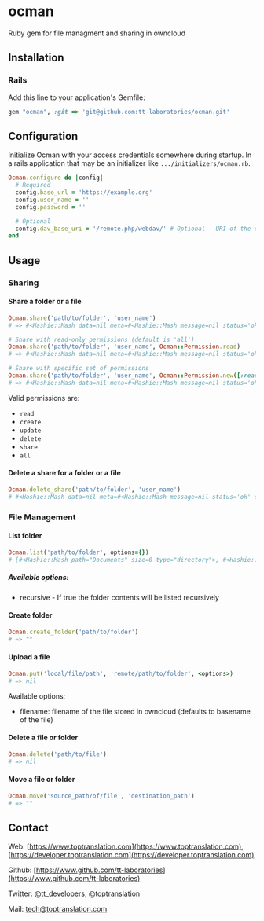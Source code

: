 # ocman

Ruby gem for file managment and sharing in owncloud

## Installation

### Rails

Add this line to your application's Gemfile:

``` ruby
gem "ocman", :git => 'git@github.com:tt-laboratories/ocman.git'
```

## Configuration

Initialize Ocman with your access credentials somewhere during startup. In a rails application that may be an initializer like `.../initializers/ocman.rb`.

```ruby
Ocman.configure do |config|
  # Required
  config.base_url = 'https://example.org'
  config.user_name = ''
  config.password = ''

  # Optional
  config.dav_base_uri = '/remote.php/webdav/' # Optional - URI of the owncloud installation. Defaults to '/remote.php/webdav/'
end
```

## Usage

### Sharing

#### Share a folder or a file

```ruby
Ocman.share('path/to/folder', 'user_name')
# => #<Hashie::Mash data=nil meta=#<Hashie::Mash message=nil status='ok' statuscode='100'>>

# Share with read-only permissions (default is 'all')
Ocman.share('path/to/folder', 'user_name', Ocman::Permission.read)
# => #<Hashie::Mash data=nil meta=#<Hashie::Mash message=nil status='ok' statuscode='100'>>

# Share with specific set of permissions
Ocman.share('path/to/folder', 'user_name', Ocman::Permission.new([:read, :create, :update]))
# => #<Hashie::Mash data=nil meta=#<Hashie::Mash message=nil status='ok' statuscode='100'>>
```

Valid permissions are:

* `read`
* `create`
* `update`
* `delete`
* `share`
* `all`

#### Delete a share for a folder or a file

```ruby
Ocman.delete_share('path/to/folder', 'user_name')
# #<Hashie::Mash data=nil meta=#<Hashie::Mash message=nil status='ok' statuscode='100'>>
```

### File Management

#### List folder

```ruby
Ocman.list('path/to/folder', options={})
# [#<Hashie::Mash path="Documents" size=0 type="directory">, #<Hashie::Mash path="Test.zip" size=127 type="file">]
```

##### Available options:

* recursive - If true the folder contents will be listed recursively

#### Create folder

```ruby
Ocman.create_folder('path/to/folder')
# => ""
```

#### Upload a file

```ruby
Ocman.put('local/file/path', 'remote/path/to/folder', <options>)
# => nil
```

Available options:

* filename: filename of the file stored in owncloud (defaults to basename of the file)

#### Delete a file or folder

```ruby
Ocman.delete('path/to/file')
# => nil
```

#### Move a file or folder

```ruby
Ocman.move('source_path/of/file', 'destination_path')
# => ""
```

## Contact

Web: [https://www.toptranslation.com](https://www.toptranslation.com), [https://developer.toptranslation.com](https://developer.toptranslation.com)

Github: [https://www.github.com/tt-laboratories](https://www.github.com/tt-laboratories)

Twitter: [@tt_developers](http://www.twitter.com/tt_developers), [@toptranslation](http://www.twitter.com/toptranslation)

Mail: tech@toptranslation.com
